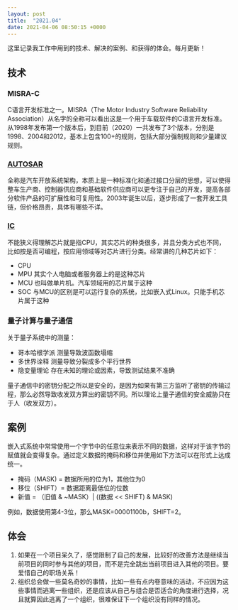 ```yaml
---
layout: post
title:  "2021.04"
date: 2021-04-06 08:50:15 +0000   
---
```


这里记录我工作中用到的技术、解决的案例、和获得的体会。每月更新！

技术
----

### MISRA-C

C语言开发标准之一。MISRA（The Motor Industry Software Reliability Association）从名字的全称可以看出这是一个用于车载软件的C语言开发标准。从1998年发布第一个版本后，到目前（2020）一共发布了3个版本，分别是1998、2004和2012，基本上包含100+的规则，包括大部分强制规则和少量建议规则。

### [AUTOSAR](https://zhuanlan.zhihu.com/p/118849539)

全称是汽车开放系统架构，本质上是一种标准化和通过接口分层的思想，可以使得整车生产商、控制器供应商和基础软件供应商可以更专注于自己的开发，提高各部分软件产品的可扩展性和可复用性。2003年诞生以后，逐步形成了一套开发工具链，但价格昂贵，具体有哪些不详。

### [IC](https://book.crifan.com/books/ic_chip_industry_chain_summary/website/)

不能狭义得理解芯片就是指CPU，其实芯片的种类很多，并且分类方式也不同，比如按是否可编程，按应用领域等对芯片进行分类。经常讲的几种芯片如下：
* CPU
* MPU 其实个人电脑或者服务器上的是这种芯片
* MCU 也叫做单片机。汽车领域用的芯片属于这种
* SOC 与MCU的区别是可以运行复杂的系统，比如嵌入式Linux。只能手机芯片属于这种

### 量子计算与量子通信

关于量子系统中的测量：
* 哥本哈根学派 测量导致波函数塌缩
* 多世界诠释 测量导致分裂成多个平行世界
* 隐变量理论 存在未知的理论或因素，导致测试结果不准确

量子通信中的密钥分配之所以是安全的，是因为如果有第三方监听了密钥的传输过程，那么必然导致收发双方算出的密钥不同。所以理论上量子通信的安全威胁只在于人（收发双方）。

案例
----

嵌入式系统中常常使用一个字节中的任意位来表示不同的数据，这样对于该字节的赋值就会变得复杂。通过定义数据的掩码和移位并使用如下方法可以在形式上达成统一。

   * 掩码（MASK) = 数据所用的位为1，其他位为0
   * 移位（SHIFT）= 数据距离最低位的位数
   * 新值 = （旧值 & ~MASK）| ((数据 << SHIFT) & MASK)

例如，数据使用第4-3位，那么MASK=00001100b，SHIFT=2。

体会
----

1. 如果在一个项目呆久了，感觉限制了自己的发展，比较好的改善方法是继续当前项目的同时参与其他的项目，而不是完全跳出当前项目进入其他的项目。要爱惜自己的职场关系！
2. 组织总会做一些莫名奇妙的事情，比如一些有点内卷意味的活动，不应因为这些事情而逃离一些组织，还是应该从自己与组合是否适合的角度进行选择，况且就算因此逃离了一个组织，很难保证下一个组织没有同样的情况。